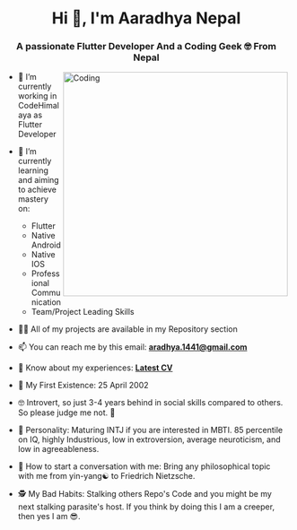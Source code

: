 <h1 align="center">Hi 👋, I'm Aaradhya Nepal</h1>
<h3 align="center">A passionate Flutter Developer And a Coding Geek 🤓 From Nepal</h3>
<img align="right" alt="Coding" width="400" src="https://cdnb.artstation.com/p/assets/images/images/028/991/999/original/anna-havrylyukh-.gif?1596125112">

- 🔭 I’m currently working in CodeHimalaya as Flutter Developer

- 🌱 I’m currently learning and aiming to achieve mastery on:
    - Flutter
    - Native Android
    - Native IOS
    - Professional Communication
    - Team/Project Leading Skills

- 👨‍💻 All of my projects are available in my Repository section

- 📫 You can reach me by this email: **aradhya.1441@gmail.com**

- 📄 Know about my experiences: [**Latest CV**](https://github.com/AradhyaNepal/AradhyaNepal/blob/main/Aaradhya%20Nepal%20Flutter%20Resume.pdf)

- 🥳 My First Existence: 25 April 2002

- 🤓 Introvert, so just 3-4 years behind in social skills compared to others. So please judge me not. 🥺

- 🥴 Personality: Maturing INTJ if you are interested in MBTI. 85 percentile on IQ, highly Industrious, low in extroversion, average neuroticism, and low in agreeableness.

- 💬 How to start a conversation with me: Bring any philosophical topic with me from yin-yang☯️ to Friedrich Nietzsche. 

- 🕵️ My Bad Habits: Stalking others Repo's Code and you might be my next stalking parasite's host. If you think by doing this I am a creeper, then yes I am 😎. 
